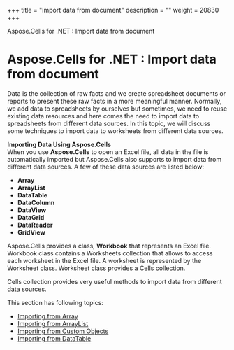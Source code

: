 +++
title = "Import data from document" 
description = "" 
weight = 20830 
+++

Aspose.Cells for .NET : Import data from document  

# Aspose.Cells for .NET : Import data from document


Data is the collection of raw facts and we create spreadsheet documents or reports to present these raw facts in a more meaningful manner. Normally, we add data to spreadsheets by ourselves but sometimes, we need to reuse existing data resources and here comes the need to import data to spreadsheets from different data sources. In this topic, we will discuss some techniques to import data to worksheets from different data sources.

**Importing Data Using Aspose.Cells**  
When you use **Aspose.Cells** to open an Excel file, all data in the file is automatically imported but Aspose.Cells also supports to import data from different data sources. A few of these data sources are listed below:

*   **Array**
*   **ArrayList**
*   **DataTable**
*   **DataColumn**
*   **DataView**
*   **DataGrid**
*   **DataReader**
*   **GridView**

Aspose.Cells provides a class, **Workbook** that represents an Excel file. Workbook class contains a Worksheets collection that allows to access each worksheet in the Excel file. A worksheet is represented by the Worksheet class. Worksheet class provides a Cells collection.

Cells collection provides very useful methods to import data from different data sources.

This section has following topics:

*   [Importing from Array](https://docs2.aspose.com/cells/net/plugins/asposecellsnetforvsto/missingfeaturesinvsto/importandexportworksheet/importdatafromdocument/importing+from+array)
*   [Importing from ArrayList](https://docs2.aspose.com/cells/net/plugins/asposecellsnetforvsto/missingfeaturesinvsto/importandexportworksheet/importdatafromdocument/importing+from+arraylist)
*   [Importing from Custom Objects](https://docs2.aspose.com/cells/net/plugins/asposecellsnetforvsto/missingfeaturesinvsto/importandexportworksheet/importdatafromdocument/importing+from+custom+objects)
*   [Importing from DataTable](https://docs2.aspose.com/cells/net/plugins/asposecellsnetforvsto/missingfeaturesinvsto/importandexportworksheet/importdatafromdocument/importing+from+datatable)

